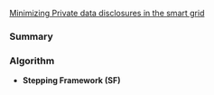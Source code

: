 [Minimizing Private data disclosures in the smart grid](http://dl.acm.org/citation.cfm?id=2382242)

### Summary


### Algorithm
- **Stepping Framework (SF)**
